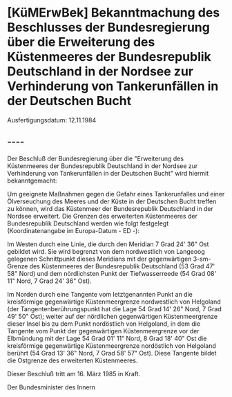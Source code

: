 # [KüMErwBek] Bekanntmachung des Beschlusses der Bundesregierung über die Erweiterung des Küstenmeeres der Bundesrepublik Deutschland in der Nordsee zur Verhinderung von Tankerunfällen in der Deutschen Bucht

Ausfertigungsdatum: 12.11.1984

 

## ----

Der Beschluß der Bundesregierung über die "Erweiterung des Küstenmeeres der Bundesrepublik Deutschland in der Nordsee zur Verhinderung von Tankerunfällen in der Deutschen Bucht" wird hiermit bekanntgemacht:

  
Um geeignete Maßnahmen gegen die Gefahr eines Tankerunfalles und einer Ölverseuchung des Meeres und der Küste in der Deutschen Bucht treffen zu können, wird das Küstenmeer der Bundesrepublik Deutschland in der Nordsee erweitert. Die Grenzen des erweiterten Küstenmeeres der Bundesrepublik Deutschland werden wie folgt festgelegt (Koordinatenangabe im Europa-Datum - ED -):

Im Westen durch eine Linie, die durch den Meridian 7 Grad 24' 36" Ost gebildet wird. Sie wird begrenzt von dem nordwestlich von Langeoog gelegenen Schnittpunkt dieses Meridians mit der gegenwärtigen 3-sm-Grenze des Küstenmeeres der Bundesrepublik Deutschland (53 Grad 47' 58" Nord) und dem nördlichsten Punkt der Tiefwasserreede (54 Grad 08' 11" Nord, 7 Grad 24' 36" Ost).

Im Norden durch eine Tangente vom letztgenannten Punkt an die kreisförmige gegenwärtige Küstenmeergrenze nordwestlich von Helgoland (der Tangentenberührungspunkt hat die Lage 54 Grad 14' 26" Nord, 7 Grad 49' 50" Ost); weiter auf der nördlichen gegenwärtigen Küstenmeergrenze dieser Insel bis zu dem Punkt nordöstlich von Helgoland, in dem die Tangente vom Punkt der gegenwärtigen Küstenmeergrenze vor der Elbmündung mit der Lage 54 Grad 01' 11" Nord, 8 Grad 18' 40" Ost die kreisförmige gegenwärtige Küstenmeergrenze nordöstlich von Helgoland berührt (54 Grad 13' 36" Nord, 7 Grad 58' 57" Ost). Diese Tangente bildet die Ostgrenze des erweiterten Küstenmeeres.

Dieser Beschluß tritt am 16. März 1985 in Kraft.  
  
Der Bundesminister des Innern

